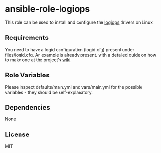ansible-role-logiops
=========

This role can be used to install and configure the [logiops](https://github.com/PixlOne/logiops) drivers on Linux

Requirements
------------

You need to have a logid configuration (logid.cfg) present under files/logid.cfg. An example is already present, with a detailed guide on how to make one at the project's [wiki](https://github.com/PixlOne/logiops/wiki)

Role Variables
--------------

Please inspect defaults/main.yml and vars/main.yml for the possible variables - they should be self-explanatory.

Dependencies
------------

None

License
-------

MIT
